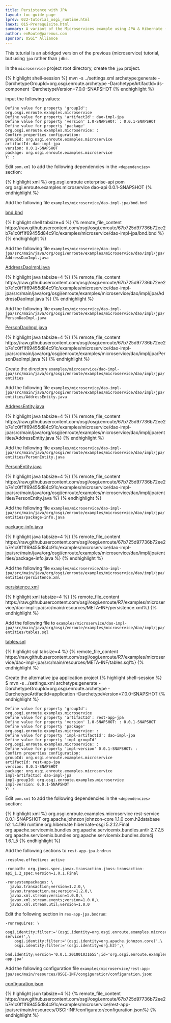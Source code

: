 ```yaml
---
title: Persistence with JPA 
layout: toc-guide-page
lprev: 022-tutorial_osgi_runtime.html 
lnext: 015-Prerequisite.html
summary: A variant of the Microservices example using JPA & Hibernate (< 10 minutes).
author: enRoute@paremus.com
sponsor: OSGi™ Alliance 
---
```


This tuturial is an abridged version of the previous (microservice) tutorial, but using `jpa` rather than `jdbc`. 

In the `microservice` project root directory, create the `jpa` project.

{% highlight shell-session %}
mvn -s ../settings.xml archetype:generate -DarchetypeGroupId=org.osgi.enroute.archetype -DarchetypeArtifactId=ds-component -DarchetypeVersion=7.0.0-SNAPSHOT
{% endhighlight %}

input the following values:

    Define value for property 'groupId': org.osgi.enroute.examples.microservice
    Define value for property 'artifactId': dao-impl-jpa
    Define value for property 'version' 1.0-SNAPSHOT: : 0.0.1-SNAPSHOT
    Define value for property 'package' org.osgi.enroute.examples.microservice: : 
    Confirm properties configuration:
    groupId: org.osgi.enroute.examples.microservice
    artifactId: dao-impl-jpa
    version: 0.0.1-SNAPSHOT
    package: org.osgi.enroute.examples.microservice
    Y: :  

Edit `pom.xml` to add the following dependencies in the `<dependencies>` section:

{% highlight xml %}
        <dependency>
            <groupId>org.osgi.enroute</groupId>
            <artifactId>enterprise-api</artifactId>
            <type>pom</type>
        </dependency>
        <dependency>
            <groupId>org.osgi.enroute.examples.microservice</groupId>
            <artifactId>dao-api</artifactId>
            <version>0.0.1-SNAPSHOT</version>
        </dependency>
{% endhighlight %}

Add the following file `examples/microservice/dao-impl-jpa/bnd.bnd`
<p>
  <a class="btn btn-primary" data-toggle="collapse" href="#bnd" aria-expanded="false" aria-controls="bnd">
    bnd.bnd 
  </a>
</p>
<div class="collapse" id="bnd">
  <div class="card card-block">
{% highlight shell tabsize=4 %}
{% remote_file_content https://raw.githubusercontent.com/osgi/osgi.enroute/67b725d97736b72ee2b7e1c0ff1f69455d84c91c/examples/microservice/dao-impl-jpa/bnd.bnd %}
{% endhighlight %}

  </div>
</div>



Add the following file `examples/microservice/dao-impl-jpa/src/main/java/org/osgi/enroute/examples/microservice/dao/impl/jpa/AddressDaoImpl.java`
<p>
  <a class="btn btn-primary" data-toggle="collapse" href="#AddressDaoImpl" aria-expanded="false" aria-controls="AddressDaoImpl">
    AddressDaoImpl.java 
  </a>
</p>
<div class="collapse" id="AddressDaoImpl">
  <div class="card card-block">
{% highlight java tabsize=4 %}
{% remote_file_content https://raw.githubusercontent.com/osgi/osgi.enroute/67b725d97736b72ee2b7e1c0ff1f69455d84c91c/examples/microservice/dao-impl-jpa/src/main/java/org/osgi/enroute/examples/microservice/dao/impl/jpa/AddressDaoImpl.java %}
{% endhighlight %}

  </div>
</div>

Add the following file `examples/microservice/dao-impl-jpa/src/main/java/org/osgi/enroute/examples/microservice/dao/impl/jpa/PersonDaoImpl.java`
<p>
  <a class="btn btn-primary" data-toggle="collapse" href="#PersonDaoImpl" aria-expanded="false" aria-controls="PersonDaoImpl">
    PersonDaoImpl.java 
  </a>
</p>
<div class="collapse" id="PersonDaoImpl">
  <div class="card card-block">
{% highlight java tabsize=4 %}
{% remote_file_content https://raw.githubusercontent.com/osgi/osgi.enroute/67b725d97736b72ee2b7e1c0ff1f69455d84c91c/examples/microservice/dao-impl-jpa/src/main/java/org/osgi/enroute/examples/microservice/dao/impl/jpa/PersonDaoImpl.java %}
{% endhighlight %}

  </div>
</div>

Create the directory `examples/microservice/dao-impl-jpa/src/main/java/org/osgi/enroute/examples/microservice/dao/impl/jpa/entities`

Add the following file `examples/microservice/dao-impl-jpa/src/main/java/org/osgi/enroute/examples/microservice/dao/impl/jpa/entities/AddressEntity.java`
<p>
  <a class="btn btn-primary" data-toggle="collapse" href="#AddressEntity" aria-expanded="false" aria-controls="AddressEntity">
    AddressEntity.java
  </a>
</p>
<div class="collapse" id="AddressEntity">
  <div class="card card-block">
{% highlight java tabsize=4 %}
{% remote_file_content https://raw.githubusercontent.com/osgi/osgi.enroute/67b725d97736b72ee2b7e1c0ff1f69455d84c91c/examples/microservice/dao-impl-jpa/src/main/java/org/osgi/enroute/examples/microservice/dao/impl/jpa/entities/AddressEntity.java %}
{% endhighlight %}

  </div>
</div>


Add the following file `examples/microservice/dao-impl-jpa/src/main/java/org/osgi/enroute/examples/microservice/dao/impl/jpa/entities/PersonEntity.java`
<p>
  <a class="btn btn-primary" data-toggle="collapse" href="#PersonEntity" aria-expanded="false" aria-controls="PersonEntity">
    PersonEntity.java
  </a>
</p>
<div class="collapse" id="PersonEntity">
  <div class="card card-block">
{% highlight java tabsize=4 %}
{% remote_file_content https://raw.githubusercontent.com/osgi/osgi.enroute/67b725d97736b72ee2b7e1c0ff1f69455d84c91c/examples/microservice/dao-impl-jpa/src/main/java/org/osgi/enroute/examples/microservice/dao/impl/jpa/entities/PersonEntity.java %}
{% endhighlight %}

  </div>
</div>


Add the following file `examples/microservice/dao-impl-jpa/src/main/java/org/osgi/enroute/examples/microservice/dao/impl/jpa/entities/package-info.java`
<p>
  <a class="btn btn-primary" data-toggle="collapse" href="#package-info" aria-expanded="false" aria-controls="package-info">
    package-info.java
  </a>
</p>
<div class="collapse" id="package-info">
  <div class="card card-block">
{% highlight java tabsize=4 %}
{% remote_file_content https://raw.githubusercontent.com/osgi/osgi.enroute/67b725d97736b72ee2b7e1c0ff1f69455d84c91c/examples/microservice/dao-impl-jpa/src/main/java/org/osgi/enroute/examples/microservice/dao/impl/jpa/entities/package-info.java %}
{% endhighlight %}

  </div>
</div>


Add the following file `examples/microservice/dao-impl-jpa/src/main/java/org/osgi/enroute/examples/microservice/dao/impl/jpa/entities/persistence.xml`
<p>
  <a class="btn btn-primary" data-toggle="collapse" href="#persistence" aria-expanded="false" aria-controls="persistence">
    persistence.xml 
  </a>
</p>
<div class="collapse" id="persistence">
  <div class="card card-block">
{% highlight xml tabsize=4 %}
{% remote_file_content  https://raw.githubusercontent.com/osgi/osgi.enroute/R7/examples/microservice/dao-impl-jpa/src/main/resources/META-INF/persistence.xml%}
{% endhighlight %}

  </div>
</div>


Add the following file to `examples/microservice/dao-impl-jpa/src/main/java/org/osgi/enroute/examples/microservice/dao/impl/jpa/entities/tables.sql`
<p>
  <a class="btn btn-primary" data-toggle="collapse" href="#tables" aria-expanded="false" aria-controls="tables">
   tables.sql 
  </a>
</p>
<div class="collapse" id="tables">
  <div class="card card-block">
{% highlight sql tabsize=4 %}
{% remote_file_content https://raw.githubusercontent.com/osgi/osgi.enroute/R7/examples/microservice/dao-impl-jpa/src/main/resources/META-INF/tables.sql%}
{% endhighlight %}

  </div>
</div>


Create the alternative jpa application project
{% highlight shell-session %}
$ mvn -s ../settings.xml archetype:generate -DarchetypeGroupId=org.osgi.enroute.archetype -DarchetypeArtifactId=application -DarchetypeVersion=7.0.0-SNAPSHOT
{% endhighlight %}

    Define value for property 'groupId': org.osgi.enroute.examples.microservice
    Define value for property 'artifactId': rest-app-jpa
    Define value for property 'version' 1.0-SNAPSHOT: : 0.0.1-SNAPSHOT
    Define value for property 'package' org.osgi.enroute.examples.microservice: : 
    Define value for property 'impl-artifactId': dao-impl-jpa
    Define value for property 'impl-groupId' org.osgi.enroute.examples.microservice: : 
    Define value for property 'impl-version' 0.0.1-SNAPSHOT: : 
    Confirm properties configuration:
    groupId: org.osgi.enroute.examples.microservice
    artifactId: rest-app-jpa
    version: 0.0.1-SNAPSHOT
    package: org.osgi.enroute.examples.microservice
    impl-artifactId: dao-impl-jpa
    impl-groupId: org.osgi.enroute.examples.microservice
    impl-version: 0.0.1-SNAPSHOT
    Y: : 

Edit `pom.xml` to add the following dependencies in the `<dependencies>` section:

{% highlight xml %}
        <dependency>
            <groupId>org.osgi.enroute.examples.microservice</groupId>
            <artifactId>rest-service</artifactId>
            <version>0.0.1-SNAPSHOT</version>
        </dependency>
        <dependency>
            <groupId>org.apache.johnzon</groupId>
            <artifactId>johnzon-core</artifactId>
            <version>1.1.0</version>
        </dependency>
        <dependency>
            <groupId>com.h2database</groupId>
            <artifactId>h2</artifactId>
            <version>1.4.196</version>
            <scope>runtime</scope>
        </dependency>
        <dependency>
            <groupId>org.hibernate</groupId>
            <artifactId>hibernate-osgi</artifactId>
            <version>5.2.12.Final</version>
        </dependency>
        <dependency>
            <groupId>org.apache.servicemix.bundles</groupId>
            <artifactId>org.apache.servicemix.bundles.antlr</artifactId>
            <version>2.7.7_5</version>
        </dependency>
        <dependency>
            <groupId>org.apache.servicemix.bundles</groupId>
            <artifactId>org.apache.servicemix.bundles.dom4j</artifactId>
            <version>1.6.1_5</version>
        </dependency>
{% endhighlight %}

Add the following sections to `rest-app-jpa.bndrun`

    -resolve.effective: active

    -runpath: org.jboss.spec.javax.transaction.jboss-transaction-api_1.2_spec;version=1.0.1.Final

    -runsystempackages: \
      javax.transaction;version=1.2.0,\
      javax.transaction.xa;version=1.2.0,\
      javax.xml.stream;version=1.0.0,\
      javax.xml.stream.events;version=1.0.0,\
      javax.xml.stream.util;version=1.0.0 

Edit the following section in `res-app-jpa.bndrun`:

    -runrequires: \
        osgi.identity;filter:='(osgi.identity=org.osgi.enroute.examples.microservice.rest-service)',\
        osgi.identity;filter:='(osgi.identity=org.apache.johnzon.core)',\
        osgi.identity;filter:='(osgi.identity=org.h2)',\
        bnd.identity;version='0.0.1.201801031655';id='org.osgi.enroute.examples.microservice.rest-app-jpa'

Add the following configuration file `examples/microservice/rest-app-jpa/sec/main/resources/OSGI-INF/congiguratior/configuration.json`:
<p>
  <a class="btn btn-primary" data-toggle="collapse" href="#configuration" aria-expanded="false" aria-controls="configuration">
   configuration.json 
  </a>
</p>
<div class="collapse" id="configuration">
  <div class="card card-block">
{% highlight json tabsize=4 %}
{% remote_file_content https://raw.githubusercontent.com/osgi/osgi.enroute/67b725d97736b72ee2b7e1c0ff1f69455d84c91c/examples/microservice/rest-app-jpa/src/main/resources/OSGI-INF/configurator/configuration.json%}
{% endhighlight %}

  </div>
</div>

